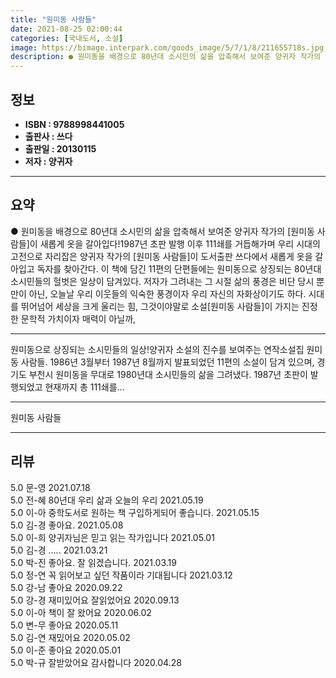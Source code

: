 ```yaml
---
title: "원미동 사람들"
date: 2021-08-25 02:00:44
categories: [국내도서, 소설]
image: https://bimage.interpark.com/goods_image/5/7/1/8/211655718s.jpg
description: ● 원미동을 배경으로 80년대 소시민의 삶을 압축해서 보여준 양귀자 작가의 [원미동 사람들]이 새롭게 옷을 갈아입다!1987년 초판 발행 이후 111쇄를 거듭해가며 우리 시대의 고전으로 자리잡은 양귀자 작가의 [원미동 사람들]이 도서출판 쓰다에서 새롭게 옷을 갈아입고 독자를 찾아간다.
---
```


## **정보**

- **ISBN : 9788998441005**
- **출판사 : 쓰다**
- **출판일 : 20130115**
- **저자 : 양귀자**

------



## **요약**

●  원미동을 배경으로 80년대 소시민의 삶을 압축해서 보여준 양귀자 작가의 [원미동 사람들]이 새롭게 옷을 갈아입다!1987년 초판 발행 이후 111쇄를 거듭해가며 우리 시대의 고전으로 자리잡은 양귀자 작가의 [원미동 사람들]이 도서출판 쓰다에서 새롭게 옷을 갈아입고 독자를 찾아간다. 이 책에 담긴 11편의 단편들에는 원미동으로 상징되는 80년대 소시민들의 헐벗은 일상이 담겨있다. 저자가 그려내는 그 시절 삶의 풍경은 비단 당시 뿐만이 아닌, 오늘날 우리 이웃들의 익숙한 풍경이자 우리 자신의 자화상이기도 하다. 시대를 뛰어넘어 세상을 크게 울리는 힘, 그것이야말로 소설[원미동 사람들]이 가지는 진정한 문학적 가치이자 매력이 아닐까,

------

원미동으로 상징되는 소시민들의 일상!양귀자 소설의 진수를 보여주는 연작소설집 원미동 사람들. 1986년 3월부터 1987년 8월까지 발표되었던 11편의 소설이 담겨 있으며, 경기도 부천시 원미동을 무대로 1980년대 소시민들의 삶을 그려냈다. 1987년 초판이 발행되었고 현재까지 총 111쇄를... 

------


원미동 사람들 

------


## **리뷰** 

5.0 문-영  2021.07.18 <br/>5.0 전-혜 80년대 우리 삶과 오늘의 우리 2021.05.19 <br/>5.0 이-아 중학도서로 원하는 책 구입하게되어 좋습니다. 2021.05.15 <br/>5.0 김-경 좋아요. 2021.05.08 <br/>5.0 이-희 양귀자님은 믿고 읽는 작가입니다 2021.05.01 <br/>5.0 김-경 ..... 2021.03.21 <br/>5.0 박-진 좋아요. 잘 읽겠습니다. 2021.03.19 <br/>5.0 정-연 꼭 읽어보고 싶던 작품이라 기대됩니다 2021.03.12 <br/>5.0 강-남 좋아요 2020.09.22 <br/>5.0 강-경 재미있어요 잘읽었어요 2020.09.13 <br/>5.0 이-아 책이 잘 왔어요 2020.06.02 <br/>5.0 변-무 좋아요 2020.05.11 <br/>5.0 김-연 재밌어요 2020.05.02 <br/>5.0 이-준 좋아요 2020.05.01 <br/>5.0 박-규 잘받았어요 감사합니다 2020.04.28 <br/>